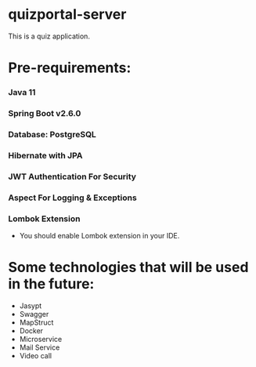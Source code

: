 # quizportal-server
This is a quiz application.

# Pre-requirements:

### Java 11
### Spring Boot v2.6.0
### Database: PostgreSQL
### Hibernate with JPA
### JWT Authentication For Security
### Aspect For Logging & Exceptions
### Lombok Extension

- You should enable Lombok extension in your IDE.

# Some technologies that will be used in the future:
- Jasypt
- Swagger
- MapStruct
- Docker
- Microservice
- Mail Service
- Video call

